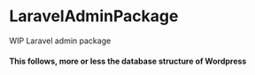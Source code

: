 # LaravelAdminPackage
WIP Laravel admin package
#### This follows, more or less the database structure of Wordpress
